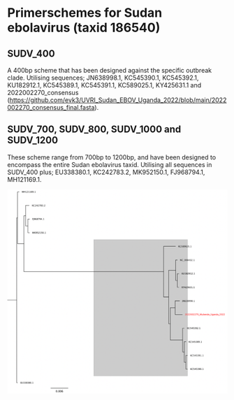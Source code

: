 # Primerschemes for Sudan ebolavirus (taxid 186540)

## SUDV_400

A 400bp scheme that has been designed against the specific outbreak clade. Utilising sequences; JN638998.1, KC545390.1, KC545392.1, KU182912.1, KC545389.1,  KC545391.1, KC589025.1, KY425631.1 and 2022002270_consensus (https://github.com/evk3/UVRI_Sudan_EBOV_Uganda_2022/blob/main/2022002270_consensus_final.fasta).

## SUDV_700, SUDV_800, SUDV_1000 and SUDV_1200

These scheme range from 700bp to 1200bp, and have been designed to encompass the entire Sudan ebolavirus taxid. Utilising all sequences in SUDV_400 plus; EU338380.1, KC242783.2, MK952150.1, FJ968794.1, MH121169.1.



![Alt text](https://github.com/quick-lab/sudan-ebolavirus--186536/blob/main/tree.png "Tree of included sequences")
